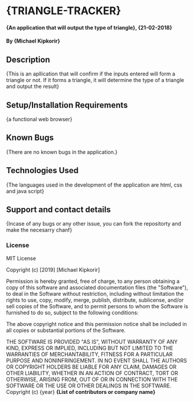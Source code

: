 # {TRIANGLE-TRACKER}
#### {An application that will output the type of triangle}, {21-02-2018}
#### By **{Michael Kipkorir}**
## Description
{This is an apllication that will confirm if the inputs entered will form a triangle or not. If it 
 forms a triangle, it will determine the type of a triangle and output the result}
## Setup/Installation Requirements
{a functional web browser}
## Known Bugs
{There are no known bugs in the application.}
## Technologies Used
{The languages used in the development of the application are html, css and java script}
## Support and contact details
{Incase of any bugs or any other issue, you can fork the repositorty and make the necesarry chanf}
### License
MIT License

Copyright (c) [2019] [Michael Kipkorir]

Permission is hereby granted, free of charge, to any person obtaining a copy
of this software and associated documentation files (the "Software"), to deal
in the Software without restriction, including without limitation the rights
to use, copy, modify, merge, publish, distribute, sublicense, and/or sell
copies of the Software, and to permit persons to whom the Software is
furnished to do so, subject to the following conditions:

The above copyright notice and this permission notice shall be included in all
copies or substantial portions of the Software.

THE SOFTWARE IS PROVIDED "AS IS", WITHOUT WARRANTY OF ANY KIND, EXPRESS OR
IMPLIED, INCLUDING BUT NOT LIMITED TO THE WARRANTIES OF MERCHANTABILITY,
FITNESS FOR A PARTICULAR PURPOSE AND NONINFRINGEMENT. IN NO EVENT SHALL THE
AUTHORS OR COPYRIGHT HOLDERS BE LIABLE FOR ANY CLAIM, DAMAGES OR OTHER
LIABILITY, WHETHER IN AN ACTION OF CONTRACT, TORT OR OTHERWISE, ARISING FROM,
OUT OF OR IN CONNECTION WITH THE SOFTWARE OR THE USE OR OTHER DEALINGS IN THE
SOFTWARE.
Copyright (c) {year} **{List of contributors or company name}**
